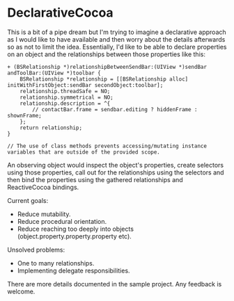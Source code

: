 DeclarativeCocoa
================

This is a bit of a pipe dream but I'm trying to imagine a declarative approach as I would like to have available and then worry about the details afterwards so as not to limit the idea. Essentially, I'd like to be able to declare properties on an object and the relationships between those properties like this:

    + (BSRelationship *)relationshipBetweenSendBar:(UIView *)sendBar andToolBar:(UIView *)toolbar {
        BSRelationship *relationship = [[BSRelationship alloc] initWithFirstObject:sendBar secondObject:toolbar];
        relationship.threadSafe = NO;
        relationship.symmetrical = NO;
        relationship.description = ^{
            // contactBar.frame = sendbar.editing ? hiddenFrame : shownFrame;
        };
        return relationship;
    }
    
    // The use of class methods prevents accessing/mutating instance variables that are outside of the provided scope.

An observing object would inspect the object's properties, create selectors using those properties, call out for the relationships using the selectors and then bind the properties using the gathered relationships and ReactiveCocoa bindings.

Current goals:
- Reduce mutability.
- Reduce procedural orientation.
- Reduce reaching too deeply into objects (object.property.property.property etc).

Unsolved problems:
- One to many relationships.
- Implementing delegate responsibilities.

There are more details documented in the sample project. Any feedback is welcome.

